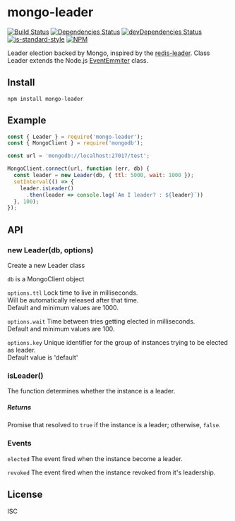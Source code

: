 # mongo-leader
[![Build Status](https://travis-ci.org/andrewmolyuk/mongo-leader.svg?branch=master)](https://travis-ci.org/andrewmolyuk/mongo-leader)
[![Dependencies Status](https://david-dm.org/andrewmolyuk/mongo-leader/status.svg)](https://david-dm.org/andrewmolyuk/mongo-leader)
[![devDependencies Status](https://david-dm.org/andrewmolyuk/mongo-leader/dev-status.svg)](https://david-dm.org/andrewmolyuk/mongo-leader?type=dev)
[![js-standard-style](https://img.shields.io/badge/code%20style-standard-brightgreen.svg)](http://standardjs.com)
[![NPM](https://img.shields.io/npm/v/mongo-leader.svg?style=flat)](http://npm.im/mongo-leader)

Leader election backed by Mongo, inspired by the [redis-leader](https://github.com/pierreinglebert/redis-leader).
Class Leader extends the Node.js [EventEmmiter](https://nodejs.org/api/events.html#events_class_eventemitter) class.

## Install

```
npm install mongo-leader
```
## Example
```javascript
const { Leader } = require('mongo-leader');
const { MongoClient } = require('mongodb');

const url = 'mongodb://localhost:27017/test';

MongoClient.connect(url, function (err, db) {
  const leader = new Leader(db, { ttl: 5000, wait: 1000 });
  setInterval(() => {
    leader.isLeader()
      .then(leader => console.log(`Am I leader? : ${leader}`))
  }, 100);
});
```
## API

### new Leader(db, options)

Create a new Leader class

`db` is a MongoClient object

`options.ttl` Lock time to live in milliseconds.  
Will be automatically released after that time.  
Default and minimum values are 1000.  

`options.wait` Time between tries getting elected in milliseconds.  
Default and minimum values are 100.  

`options.key` Unique identifier for the group of instances trying to be elected as leader.  
Default value is 'default'

### isLeader()

The function determines whether the instance is a leader.

##### Returns
Promise that resolved to `true` if the instance is a leader; otherwise, `false`.

### Events

`elected` The event fired when the instance become a leader.

`revoked` The event fired when the instance revoked from it's leadership.

## License

ISC